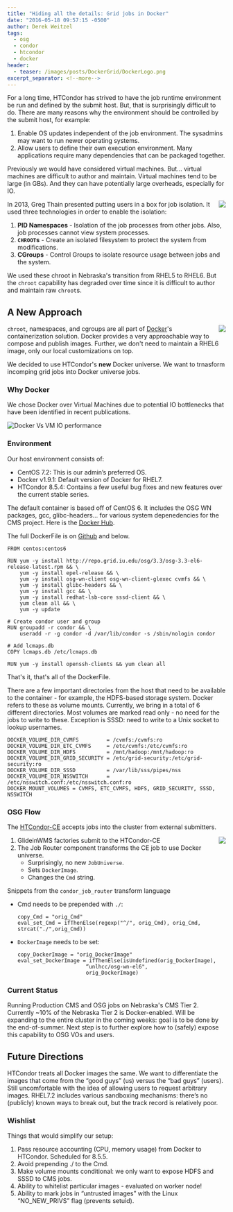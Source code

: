 ```yaml
---
title: "Hiding all the details: Grid jobs in Docker"
date: "2016-05-18 09:57:15 -0500"
author: Derek Weitzel
tags:
  - osg
  - condor
  - htcondor
  - docker
header:
  - teaser: /images/posts/DockerGrid/DockerLogo.png
excerpt_separator: <!--more-->
---
```


For a long time, HTCondor has strived to have the job runtime environment be run and defined by the submit host.  But, that is surprisingly difficult to do.  There are many reasons why the environment should be controlled by the submit host, for example:
<!--more-->

1. Enable OS updates independent of the job environment.  The sysadmins may want to run newer operating systems.
2. Allow users to define their own execution environment.  Many applications require many dependencies that can be packaged together.

Previously we would have considered virtual machines.  But... virtual machines are difficult to author and maintain.  Virtual machines tend to be large (in GBs).  And they can have potentially large overheads, especially for IO.


<a href="https://research.cs.wisc.edu/htcondor/HTCondorWeek2013/presentations/ThainG_BoxingUsers.pdf"><img align="right" src="/images/posts/DockerGrid/GregSlide.png"></a>


In 2013, Greg Thain presented putting users in a box for job isolation.  It used three technologies in order to enable the isolation:

1. **PID Namespaces** - Isolation of the job processes from other jobs.  Also, job processes cannot view system processes.
2. **`CHROOT`s** - Create an isolated filesystem to protect the system from modifications.
3. **CGroups** - Control Groups to isolate resource usage between jobs and the system.

We used these chroot in Nebraska's transition from RHEL5 to RHEL6.  But the `chroot` capability has degraded over time since it is difficult to author and maintain raw `chroot`s.  

## A New Approach

<a href="https://www.docker.com/"><img align="right" src="/images/posts/DockerGrid/DockerLogo.png"></a>

`chroot`, namespaces, and cgroups are all part of [Docker](https://www.docker.com/)'s containerization solution.  Docker provides a very approachable way to compose and publish images.  Further, we don't need to maintain a RHEL6 image, only our local customizations on top.

We decided to use HTCondor's **new** Docker universe.  We want to trnasform incomping grid jobs into Docker universe jobs.


### Why Docker 

We chose Docker over Virtual Machines due to potential IO bottlenecks that have been identified in recent publications.

![Docker Vs VM IO performance](/images/posts/DockerGrid/DockerVsVMs.png)

### Environment

Our host environment consists of:

* CentOS 7.2: This is our admin’s preferred OS.
* Docker v1.9.1: Default version of Docker for RHEL7.
* HTCondor 8.5.4: Contains a few useful bug fixes and new features over the current stable series.

The default container is based off of CentOS 6.  It includes the OSG WN packages, gcc, glibc-headers... for various system depenedencies for the CMS project.  Here is the [Docker Hub](https://hub.docker.com/r/unlhcc/osg-wn-el6/).

The full DockerFile is on [Github](https://github.com/unlhcc/docker-osg-wn-el6) and below.

```
FROM centos:centos6

RUN yum -y install http://repo.grid.iu.edu/osg/3.3/osg-3.3-el6-release-latest.rpm && \
    yum -y install epel-release && \
    yum -y install osg-wn-client osg-wn-client-glexec cvmfs && \
    yum -y install glibc-headers && \
    yum -y install gcc && \
    yum -y install redhat-lsb-core sssd-client && \
    yum clean all && \
    yum -y update

# Create condor user and group
RUN groupadd -r condor && \
    useradd -r -g condor -d /var/lib/condor -s /sbin/nologin condor

# Add lcmaps.db
COPY lcmaps.db /etc/lcmaps.db

RUN yum -y install openssh-clients && yum clean all
```

That's it, that's all of the DockerFile.

There are a few important directories from the host that need to be available to the container - for example, the HDFS-based storage system. Docker refers to these as volume mounts. Currently, we bring in a total of 6 different directories.  Most volumes are marked read only - no need for the jobs to write to these. Exception is SSSD: need to write to a Unix socket to lookup usernames.

```
DOCKER_VOLUME_DIR_CVMFS         = /cvmfs:/cvmfs:ro
DOCKER_VOLUME_DIR_ETC_CVMFS     = /etc/cvmfs:/etc/cvmfs:ro
DOCKER_VOLUME_DIR_HDFS          = /mnt/hadoop:/mnt/hadoop:ro
DOCKER_VOLUME_DIR_GRID_SECURITY = /etc/grid-security:/etc/grid-security:ro
DOCKER_VOLUME_DIR_SSSD          = /var/lib/sss/pipes/nss
DOCKER_VOLUME_DIR_NSSWITCH      = /etc/nsswitch.conf:/etc/nsswitch.conf:ro
DOCKER_MOUNT_VOLUMES = CVMFS, ETC_CVMFS, HDFS, GRID_SECURITY, SSSD, NSSWITCH
```

### OSG Flow

The [HTCondor-CE](https://twiki.grid.iu.edu/bin/view/Documentation/Release3/HTCondorCEOverview) accepts jobs into the cluster from external submitters.

<img align="right" src="/images/posts/DockerGrid/HTCondor-CE-Docker-highlight.png">

1. GlideinWMS factories submit to the HTCondor-CE
2. The Job Router component transforms the CE job to use Docker universe.
   * Surprisingly, no new `JobUniverse`.
   * Sets `DockerImage`.
   * Changes the `Cmd` string.
   
Snippets from the `condor_job_router` transform language

* Cmd needs to be prepended with `./`:

      copy_Cmd = "orig_Cmd"
      eval_set_Cmd = ifThenElse(regexp("^/", orig_Cmd), orig_Cmd, strcat("./",orig_Cmd))
      
* `DockerImage` needs to be set:

      copy_DockerImage = "orig_DockerImage"
      eval_set_DockerImage = ifThenElse(isUndefined(orig_DockerImage),
                            “unlhcc/osg-wn-el6",
                            orig_DockerImage)

### Current Status
Running Production CMS and OSG jobs on Nebraska's CMS Tier 2.  Currently ~10% of the Nebraska Tier 2 is Docker-enabled.  Will be expanding to the entire cluster in the coming weeks: goal is to be done by the end-of-summer.  Next step is to further explore how to (safely) expose this capability to OSG VOs and users.
    
## Future Directions

HTCondor treats all Docker images the same.  We want to differentiate the images that come from the “good guys” (us) versus the “bad guys” (users).  Still uncomfortable with the idea of allowing users to request arbitrary images. RHEL7.2 includes various sandboxing mechanisms: there’s no (publicly) known ways to break out, but the track record is relatively poor.

### Wishlist
Things that would simplify our setup:

1. Pass resource accounting (CPU, memory usage) from Docker to HTCondor.  Scheduled for 8.5.5.
2. Avoid prepending ./ to the Cmd.
3. Make volume mounts conditional: we only want to expose HDFS and SSSD to CMS jobs.
4. Ability to whitelist particular images - evaluated on worker node!
5. Ability to mark jobs in “untrusted images” with the Linux “NO_NEW_PRIVS” flag (prevents setuid).

